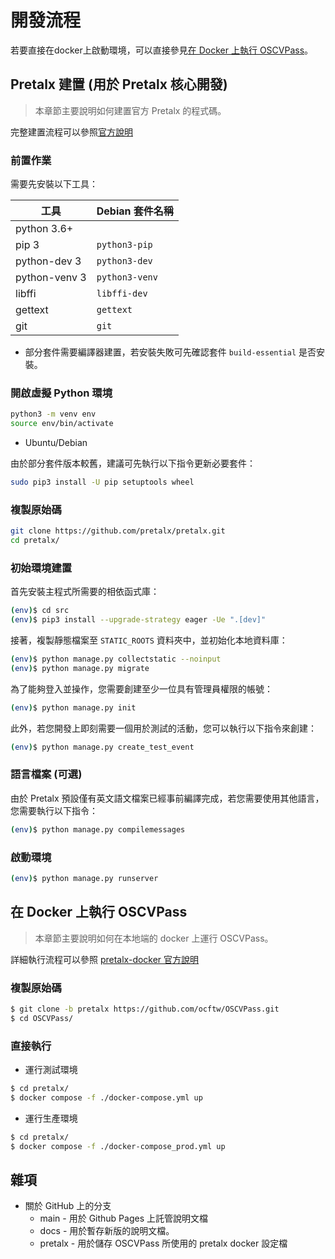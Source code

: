 # 開發流程

若要直接在docker上啟動環境，可以直接參見[在 Docker 上執行 OSCVPass](#在-docker-上執行-oscvpass)。

<!-- toc -->

## Pretalx 建置 (用於 Pretalx 核心開發)

> 本章節主要說明如何建置官方 Pretalx 的程式碼。

完整建置流程可以參照[官方說明][official_build]

### 前置作業

需要先安裝以下工具：

|工具|Debian 套件名稱|
|-|-|
|python 3.6+||
|pip 3|`python3-pip`|
|python-dev 3|`python3-dev`|
|python-venv 3|`python3-venv`|
|libffi|`libffi-dev`|
|gettext|`gettext`|
|git|`git`|

- 部分套件需要編譯器建置，若安裝失敗可先確認套件 `build-essential` 是否安裝。

### 開啟虛擬 Python 環境

```bash
python3 -m venv env
source env/bin/activate
```

- Ubuntu/Debian

由於部分套件版本較舊，建議可先執行以下指令更新必要套件：

```bash
sudo pip3 install -U pip setuptools wheel
```

### 複製原始碼

```bash
git clone https://github.com/pretalx/pretalx.git
cd pretalx/
```

### 初始環境建置

首先安裝主程式所需要的相依函式庫：

```bash
(env)$ cd src
(env)$ pip3 install --upgrade-strategy eager -Ue ".[dev]"
```

接著，複製靜態檔案至 `STATIC_ROOTS` 資料夾中，並初始化本地資料庫：

```bash
(env)$ python manage.py collectstatic --noinput
(env)$ python manage.py migrate
```

為了能夠登入並操作，您需要創建至少一位具有管理員權限的帳號：

```bash
(env)$ python manage.py init
```

此外，若您開發上即刻需要一個用於測試的活動，您可以執行以下指令來創建：

```bash
(env)$ python manage.py create_test_event
```

### 語言檔案 (可選)

由於 Pretalx 預設僅有英文語文檔案已經事前編譯完成，若您需要使用其他語言，您需要執行以下指令：

```bash
(env)$ python manage.py compilemessages
```

### 啟動環境

```bash
(env)$ python manage.py runserver
```

## 在 Docker 上執行 OSCVPass

> 本章節主要說明如何在本地端的 docker 上運行 OSCVPass。

詳細執行流程可以參照 [pretalx-docker 官方說明][official_docker]

### 複製原始碼

```bash
$ git clone -b pretalx https://github.com/ocftw/OSCVPass.git
$ cd OSCVPass/
```

### 直接執行

- 運行測試環境

```bash
$ cd pretalx/
$ docker compose -f ./docker-compose.yml up
```

- 運行生產環境

```bash
$ cd pretalx/
$ docker compose -f ./docker-compose_prod.yml up
```

## 雜項

- 關於 GitHub 上的分支
  - main - 用於 Github Pages 上託管說明文檔
  - docs - 用於暫存新版的說明文檔。
  - pretalx - 用於儲存 OSCVPass 所使用的 pretalx docker 設定檔

[official_build]: https://docs.pretalx.org/developer/setup.html
[official_docker]: https://github.com/pretalx/pretalx-docker/README.md
